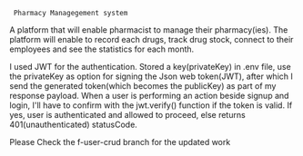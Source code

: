      Pharmacy Managegement system
 A platform that will enable pharmacist to
manage their pharmacy(ies). The platform 
will enable to record each drugs, track 
drug stock, connect to their employees and 
see the statistics for each month.


I used JWT for the authentication.
Stored a key(privateKey) in .env file, use 
the privateKey as option for signing the 
Json web token(JWT), after which I send 
the generated token(which becomes the
publicKey) as part of my response
payload. When a user is performing an 
action beside signup and login, I'll have
to confirm with the jwt.verify() function
 if the token is valid. If yes, user is
authenticated and allowed to proceed, else
returns 401(unauthenticated) statusCode.

Please Check the f-user-crud branch for 
the updated work
